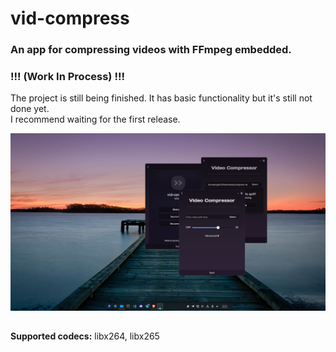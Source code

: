 # vid-compress  

### An app for compressing videos with FFmpeg embedded.  
### !!! (Work In Process) !!!
The project is still being finished. It has basic functionality but it's still not done yet.  
I recommend waiting for the first release.

![demo](https://raw.githubusercontent.com/JustSypth/vid-compress/master/assets/demo.png)

##

**Supported codecs:** libx264, libx265
